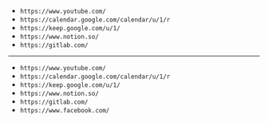- `https://www.youtube.com/`
- `https://calendar.google.com/calendar/u/1/r`
- `https://keep.google.com/u/1/`
- `https://www.notion.so/`
- `https://gitlab.com/`
---
- `https://www.youtube.com/`
- `https://calendar.google.com/calendar/u/1/r`
- `https://keep.google.com/u/1/`
- `https://www.notion.so/`
- `https://gitlab.com/`
- `https://www.facebook.com/`
